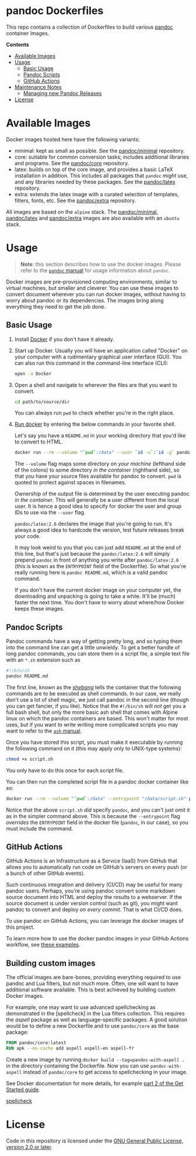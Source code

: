 pandoc Dockerfiles
================================================================================

This repo contains a collection of Dockerfiles to build various
[pandoc](https://pandoc.org/) container images.


**Contents**

- [Available Images](#available-images)
- [Usage](#usage)
    - [Basic Usage](#basic-usage)
    - [Pandoc Scripts](#pandoc-scripts)
    - [GitHub Actions](#github-actions)
- [Maintenance Notes](#maintenance-notes)
    - [Managing new Pandoc Releases](#managing-new-pandoc-releases)
- [License](#license)

Available Images
==================================================================

Docker images hosted here have the following variants:

- minimal: kept as small as possible. See the [pandoc/minimal][]
  repository.
- core: suitable for common conversion tasks; includes additional
  libraries and programs. See the [pandoc/core][] repository.
- latex: builds on top of the core image, and provides a basic
  LaTeX installation in addition. This includes all packages that
  `pandoc` _might_ use, and any libraries needed by these
  packages. See the [pandoc/latex][] repository.
- extra: extends the latex image with a curated selection of templates,
  filters, fonts, etc. See the [pandoc/extra][] repository.

All images are based on the `alpine` stack. The [pandoc/minimal][],
[pandoc/latex][] and [pandoc/extra][] images are also available with 
an `ubuntu` stack.

[pandoc/minimal]: https://hub.docker.com/r/pandoc/minimal
[pandoc/core]: https://hub.docker.com/r/pandoc/core
[pandoc/latex]: https://hub.docker.com/r/pandoc/latex
[pandoc/extra]: https://hub.docker.com/r/pandoc/extra

Usage
================================================================================

> **Note**: this section describes how to use the docker images.  Please refer
> to the [`pandoc` manual](https://pandoc.org/MANUAL.html) for usage information
> about `pandoc`.

Docker images are pre-provisioned computing environments, similar to virtual
machines, but smaller and cleverer. You can use these images to convert document
wherever you can run docker images, without having to worry about pandoc or its
dependencies. The images bring along everything they need to get the job done.

Basic Usage
--------------------------------------------------------------------------------

1. Install [Docker](https://www.docker.com) if you don't have it already.

2. Start up Docker. Usually you will have an application called "Docker" on your
   computer with a rudimentary graphical user interface (GUI). You can also run
   this command in the command-line interface (CLI):

   ```sh
   open -a Docker
   ```

3. Open a shell and navigate to wherever the files are that you want to convert.

   ```sh
   cd path/to/source/dir
   ```

   You can always run `pwd` to check whether you're in the right place.

4. [Run docker](https://docs.docker.com/engine/reference/run/) by entering the
   below commands in your favorite shell.

   Let's say you have a `README.md` in your working directory that you'd like to
   convert to HTML.

   ```sh
   docker run --rm --volume "`pwd`:/data" --user `id -u`:`id -g` pandoc/latex:2.6 README.md
   ```

   The `--volume` flag maps some directory on *your machine* (lefthand side of
   the colons) to some directory *in the container* (righthand side), so that
   you have your source files available for pandoc to convert. `pwd` is quoted
   to protect against spaces in filenames.

   Ownership of the output file is determined by the user executing pandoc *in
   the container*. This will generally be a user different from the local user.
   It is hence a good idea to specify for docker the user and group IDs to use
   via the `--user` flag.

   `pandoc/latex:2.6` declares the image that you're going to run. It's always a
   good idea to hardcode the version, lest future releases break your code.

   It may look weird to you that you can just add `README.md` at the end of this
   line, but that's just because the `pandoc/latex:2.6` will simply prepend
   `pandoc` in front of anything you write after `pandoc/latex:2.6` (this is
   known as the `ENTRYPOINT` field of the Dockerfile). So what you're really
   running here is `pandoc README.md`, which is a valid pandoc command.

   If you don't have the current docker image on your computer yet, the
   downloading and unpacking is going to take a while. It'll be (much) faster
   the next time. You don't have to worry about where/how Docker keeps these
   images.

Pandoc Scripts
--------------------------------------------------------------------------------

Pandoc commands have a way of getting pretty long, and so typing them into the
command line can get a little unwieldy. To get a better handle of long pandoc
commands, you can store them in a script file, a simple text file with an `*.sh`
extension such as

```sh
#!/bin/sh
pandoc README.md
```

The first line, known as the [*shebang*](https://stackoverflow.com/q/7366775)
tells the container that the following commands are to be executed as shell
commands. In our case, we really don't use a lot of shell magic, we just call
pandoc in the second line (though you can get fancier, if you like). Notice that
the `#!/bin/sh` will *not* get you a full bash shell, but only the more basic
ash shell that comes with Alpine linux on which the pandoc containers are based.
This won't matter for most uses, but if you want to write writing more
complicated scripts you may want to refer to the [`ash`
manual](https://linux.die.net/man/1/ash).

Once you have stored this script, you must make it executable by running the
following command on it (this may apply only to UNIX-type systems):

```sh
chmod +x script.sh
```

You only have to do this once for each script file.

You can then run the completed script file in a pandoc docker container like so:

```sh
docker run --rm --volume "`pwd`:/data" --entrypoint "/data/script.sh" pandoc/latex:2.6
```

Notice that the above `script.sh` *did* specify `pandoc`, and you can't just
omit it as in the simpler command above. This is because the `--entrypoint` flag
*overrides* the `ENTRYPOINT` field in the docker file (`pandoc`, in our case),
so you must include the command.

GitHub Actions
--------------------------------------------------------------------------------

GitHub Actions is an Infrastructure as a Service (IaaS) from GitHub that allows
you to automatically run code on GitHub's servers on every push (or a bunch of
other GitHub events).

 Such continuous integration and delivery (CI/CD) may be useful for many pandoc
 users. Perhaps, you're using pandoc convert some markdown source document into HTML and deploy the results to a webserver. If the source document is under
 version control (such as git), you might want pandoc to convert and deploy
 *on every commit*. That is what CI/CD does.

To use pandoc on GitHub Actions, you can leverage the docker images of this
project.

To learn more how to use the docker pandoc images in your GitHub Actions
workflow, see
[these examples](http://github.com/maxheld83/pandoc-action-example).

Building custom images
--------------------------------------------------------------------------------

The official images are bare-bones, providing everything required to use pandoc
and Lua filters, but not much more. Often, one will want to have additional
software available.  This is best achieved by building custom Docker images.

For example, one may want to use advanced spellchecking as demonstrated in the
[spellcheck] in the Lua filters collection. This requires the *aspell* package
as well as language-specific packages. A good solution would be to define a new
Dockerfile and to use `pandoc/core` as the base package:

``` Dockerfile
FROM pandoc/core:latest
RUN apk --no-cache add aspell aspell-en aspell-fr
```

Create a new image by running `docker build --tag=pandoc-with-aspell .` in the
directory containing the Dockerfile. Now you can use `pandoc-with-aspell`
instead of `pandoc/core` to get access to spellchecking in your image.

See Docker documentation for more details, for example [part 2 of the Get
Started guide](https://docs.docker.com/get-started/part2/).

[spellcheck](https://github.com/pandoc/lua-filters/tree/master/spellcheck)


License
================================================================================

Code in this repository is licensed under the
[GNU General Public License, version 2.0 or later](LICENSE).
